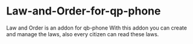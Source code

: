 # Law-and-Order-for-qp-phone
Law and Order is an addon for qb-phone With this addon you can create and manage the laws, also every citizen can read these laws.
